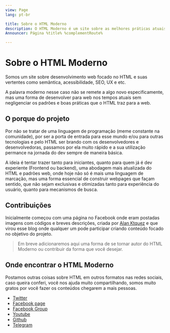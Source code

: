 ```yaml
---
view: Page
lang: pt-br

title: Sobre o HTML Moderno
description: O HTML Moderno é um site sobre as melhores práticas atuais de desenvolvimento web aproveitando o máximo das features do HTML5 para ganhos de semântica, seo, acessibilidade, ux e etc.
Announcer: Página %title% %complementRoute%

---
```


# Sobre o HTML Moderno

Somos um site sobre desenvolvimento web focado no HTML e suas vertentes como semântica, acessibilidade, SEO, UX e etc.

A palavra moderno nesse caso não se remete a algo novo especificamente, mas uma forma de desenvolver para web nos tempos atuais sem negligenciar os padrões e boas práticas que o HTML traz para a web.

## O porque do projeto

Por não se tratar de uma linguagem de programação (meme constante na comunidade), por ser a porta de entrada para esse mundo e/ou para outras tecnologias e pelo HTML ser brando com os desenvolvedores e desenvolvedoras, passamos por ela muito rápido e a sua utilização permance na jornada do dev sempre de maneira básica.

A ideia é tentar trazer tanto para iniciantes, quanto para quem já é dev experiente (Frontend ou backend), uma abodagem mais atualizada do HTML e padrões web, onde hoje não só é mais uma linguagem de marcação, mas uma forma essencial de construir webpages que façam sentido, que não sejam exclusivas e otimizadas tanto para experiência do usuário, quanto para mecanismos de busca.

## Contribuições

Inicialmente começou com uma página no Facebook onde eram postadas imagens com códigos e breves descrições, criada por [Alan Ktquez](https://twitter.com/ktquez) e que virou esse blog onde qualquer um pode participar criando conteúdo focado no objetivo do projeto.

> Em breve adicionaremos aqui uma forma de se tornar autor do HTML Moderno ou contribuir da forma que você desejar.

## Onde encontrar o HTML Moderno

Postamos outras coisas sobre HTML em outros formatos nas redes sociais, caso queira conferi, você nos ajuda muito compartilhando, somos muito gratos por você fazer os conteúdos chegarem a mais pessoas.

- [Twitter](https://twitter.com/htmlmoderno)
- [Facebook page](https://www.facebook.com/htmlmoderno/)
- [Facebook Group](https://www.facebook.com/groups/htmlmoderno/)
- [Youtube](https://www.youtube.com/channel/UCByMpqccsCqL42LMzKIMnBg)
- [Github](https://github.com/htmlmoderno)
- [Telegram](https://t.me/joinchat/HJvqng7jNSITxCO4QYEaKQ)